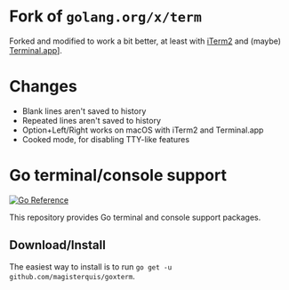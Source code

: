 Fork of `golang.org/x/term`
===========================
Forked and modified to work a bit better,
at least with [iTerm2](https://iterm2.com)
and (maybe) [Terminal.app](https://support.apple.com/guide/terminal/welcome/mac)].

# Changes
- Blank lines aren't saved to history
- Repeated lines aren't saved to history
- Option+Left/Right works on macOS with iTerm2 and Terminal.app
- Cooked mode, for disabling TTY-like features

# Go terminal/console support

[![Go Reference](https://pkg.go.dev/badge/github.com/magisterquis/goxterm.svg)](https://pkg.go.dev/github.com/magisterquis/goxterm)

This repository provides Go terminal and console support packages.

## Download/Install

The easiest way to install is to run
`go get -u github.com/magisterquis/goxterm`.
